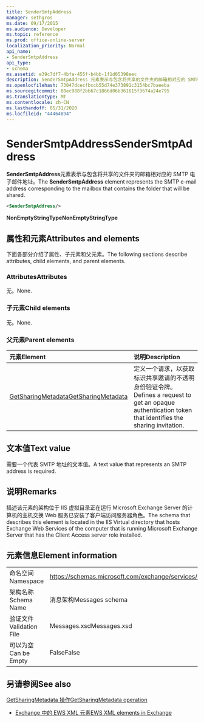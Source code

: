 ```yaml
---
title: SenderSmtpAddress
manager: sethgros
ms.date: 09/17/2015
ms.audience: Developer
ms.topic: reference
ms.prod: office-online-server
localization_priority: Normal
api_name:
- SenderSmtpAddress
api_type:
- schema
ms.assetid: e39c7df7-4bfa-455f-b4bb-1f1d05398eec
description: SenderSmtpAddress 元素表示与包含将共享的文件夹的邮箱相对应的 SMTP 电子邮件地址。
ms.openlocfilehash: 73047dcecfbccb55d74e373891c3154bc7baeeba
ms.sourcegitcommit: 88ec988f2bb67c1866d06b361615f3674a24e795
ms.translationtype: MT
ms.contentlocale: zh-CN
ms.lasthandoff: 05/31/2020
ms.locfileid: "44464894"
---
```

# <a name="sendersmtpaddress"></a><span data-ttu-id="8dd82-103">SenderSmtpAddress</span><span class="sxs-lookup"><span data-stu-id="8dd82-103">SenderSmtpAddress</span></span>

<span data-ttu-id="8dd82-104">**SenderSmtpAddress**元素表示与包含将共享的文件夹的邮箱相对应的 SMTP 电子邮件地址。</span><span class="sxs-lookup"><span data-stu-id="8dd82-104">The **SenderSmtpAddress** element represents the SMTP e-mail address corresponding to the mailbox that contains the folder that will be shared.</span></span> 
  
```xml
<SenderSmtpAddress/>
```

 <span data-ttu-id="8dd82-105">**NonEmptyStringType**</span><span class="sxs-lookup"><span data-stu-id="8dd82-105">**NonEmptyStringType**</span></span>
## <a name="attributes-and-elements"></a><span data-ttu-id="8dd82-106">属性和元素</span><span class="sxs-lookup"><span data-stu-id="8dd82-106">Attributes and elements</span></span>

<span data-ttu-id="8dd82-107">下面各部分介绍了属性、子元素和父元素。</span><span class="sxs-lookup"><span data-stu-id="8dd82-107">The following sections describe attributes, child elements, and parent elements.</span></span>
  
### <a name="attributes"></a><span data-ttu-id="8dd82-108">Attributes</span><span class="sxs-lookup"><span data-stu-id="8dd82-108">Attributes</span></span>

<span data-ttu-id="8dd82-109">无。</span><span class="sxs-lookup"><span data-stu-id="8dd82-109">None.</span></span>
  
### <a name="child-elements"></a><span data-ttu-id="8dd82-110">子元素</span><span class="sxs-lookup"><span data-stu-id="8dd82-110">Child elements</span></span>

<span data-ttu-id="8dd82-111">无。</span><span class="sxs-lookup"><span data-stu-id="8dd82-111">None.</span></span>
  
### <a name="parent-elements"></a><span data-ttu-id="8dd82-112">父元素</span><span class="sxs-lookup"><span data-stu-id="8dd82-112">Parent elements</span></span>

|<span data-ttu-id="8dd82-113">**元素**</span><span class="sxs-lookup"><span data-stu-id="8dd82-113">**Element**</span></span>|<span data-ttu-id="8dd82-114">**说明**</span><span class="sxs-lookup"><span data-stu-id="8dd82-114">**Description**</span></span>|
|:-----|:-----|
|[<span data-ttu-id="8dd82-115">GetSharingMetadata</span><span class="sxs-lookup"><span data-stu-id="8dd82-115">GetSharingMetadata</span></span>](getsharingmetadata.md) <br/> |<span data-ttu-id="8dd82-116">定义一个请求，以获取标识共享邀请的不透明身份验证令牌。</span><span class="sxs-lookup"><span data-stu-id="8dd82-116">Defines a request to get an opaque authentication token that identifies the sharing invitation.</span></span>  <br/> |
   
## <a name="text-value"></a><span data-ttu-id="8dd82-117">文本值</span><span class="sxs-lookup"><span data-stu-id="8dd82-117">Text value</span></span>

<span data-ttu-id="8dd82-118">需要一个代表 SMTP 地址的文本值。</span><span class="sxs-lookup"><span data-stu-id="8dd82-118">A text value that represents an SMTP address is required.</span></span>
  
## <a name="remarks"></a><span data-ttu-id="8dd82-119">说明</span><span class="sxs-lookup"><span data-stu-id="8dd82-119">Remarks</span></span>

<span data-ttu-id="8dd82-120">描述该元素的架构位于 IIS 虚拟目录正在运行 Microsoft Exchange Server 的计算机的主机交换 Web 服务已安装了客户端访问服务器角色。</span><span class="sxs-lookup"><span data-stu-id="8dd82-120">The schema that describes this element is located in the IIS Virtual directory that hosts Exchange Web Services of the computer that is running Microsoft Exchange Server that has the Client Access server role installed.</span></span>
  
## <a name="element-information"></a><span data-ttu-id="8dd82-121">元素信息</span><span class="sxs-lookup"><span data-stu-id="8dd82-121">Element information</span></span>

|||
|:-----|:-----|
|<span data-ttu-id="8dd82-122">命名空间</span><span class="sxs-lookup"><span data-stu-id="8dd82-122">Namespace</span></span>  <br/> |https://schemas.microsoft.com/exchange/services/2006/messages  <br/> |
|<span data-ttu-id="8dd82-123">架构名称</span><span class="sxs-lookup"><span data-stu-id="8dd82-123">Schema Name</span></span>  <br/> |<span data-ttu-id="8dd82-124">消息架构</span><span class="sxs-lookup"><span data-stu-id="8dd82-124">Messages schema</span></span>  <br/> |
|<span data-ttu-id="8dd82-125">验证文件</span><span class="sxs-lookup"><span data-stu-id="8dd82-125">Validation File</span></span>  <br/> |<span data-ttu-id="8dd82-126">Messages.xsd</span><span class="sxs-lookup"><span data-stu-id="8dd82-126">Messages.xsd</span></span>  <br/> |
|<span data-ttu-id="8dd82-127">可以为空</span><span class="sxs-lookup"><span data-stu-id="8dd82-127">Can be Empty</span></span>  <br/> |<span data-ttu-id="8dd82-128">False</span><span class="sxs-lookup"><span data-stu-id="8dd82-128">False</span></span>  <br/> |
   
## <a name="see-also"></a><span data-ttu-id="8dd82-129">另请参阅</span><span class="sxs-lookup"><span data-stu-id="8dd82-129">See also</span></span>



[<span data-ttu-id="8dd82-130">GetSharingMetadata 操作</span><span class="sxs-lookup"><span data-stu-id="8dd82-130">GetSharingMetadata operation</span></span>](getsharingmetadata-operation.md)


- [<span data-ttu-id="8dd82-131">Exchange 中的 EWS XML 元素</span><span class="sxs-lookup"><span data-stu-id="8dd82-131">EWS XML elements in Exchange</span></span>](ews-xml-elements-in-exchange.md)

